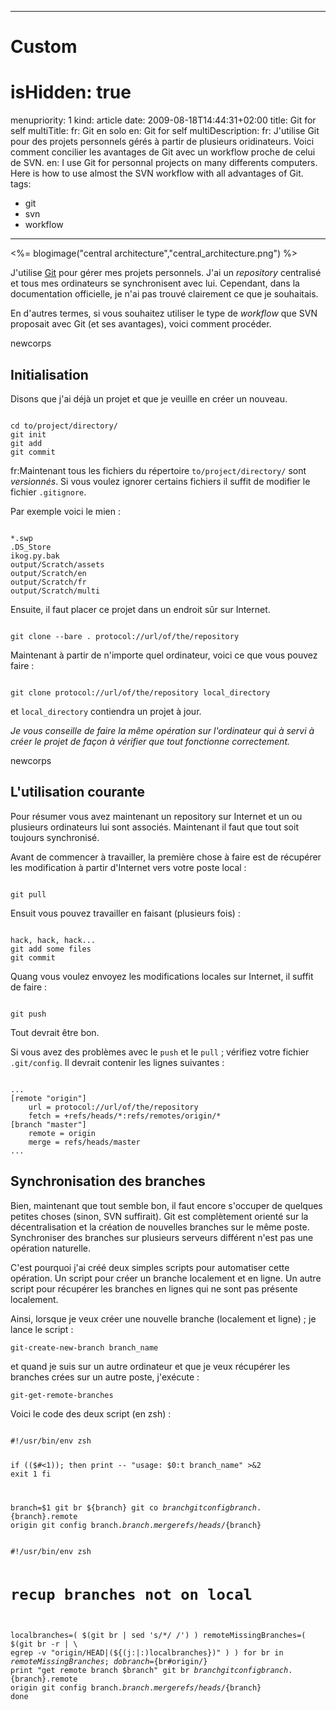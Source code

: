 -----

# Custom 
# isHidden:       true
menupriority:   1
kind:           article
date:           2009-08-18T14:44:31+02:00
title: Git for self
multiTitle: 
    fr: Git en solo
    en: Git for self
multiDescription:
    fr: J'utilise Git pour des projets personnels gérés à partir de plusieurs oridinateurs. Voici comment concilier les avantages de Git avec un workflow proche de celui de SVN.
    en: I use Git for personnal projects on many differents computers. Here is how to use almost the SVN workflow with all advantages of Git.
tags:
  - git
  - svn
  - workflow

-----

<%= blogimage("central architecture","central_architecture.png") %>

J'utilise [Git](http://www.git-scm.org/) pour gérer mes projets personnels.
J'ai un *repository* centralisé et tous mes ordinateurs se synchronisent avec lui.
Cependant, dans la documentation officielle, je n'ai pas trouvé clairement ce que je souhaitais.



En d'autres termes, si vous souhaitez utiliser le type de *workflow* que SVN proposait avec Git (et ses avantages), voici comment procéder.

newcorps

## Initialisation

Disons que j'ai déjà un projet et que je veuille en créer un nouveau.


<div>
<code class="zsh">
cd to/project/directory/
git init
git add
git commit
</code>
</div>


fr:Maintenant tous les fichiers du répertoire <code>to/project/directory/</code> sont *versionnés*. Si vous voulez ignorer certains fichiers il suffit de modifier le fichier <code>.gitignore</code>.


Par exemple voici le mien : 
<div>
<code class="zsh">
*.swp
.DS_Store
ikog.py.bak
output/Scratch/assets
output/Scratch/en
output/Scratch/fr
output/Scratch/multi
</code>
</div>


Ensuite, il faut placer ce projet dans un endroit sûr sur Internet.

<div>
<code class="zsh">
git clone --bare . protocol://url/of/the/repository
</code>
</div>


Maintenant à partir de n'importe quel ordinateur, voici ce que vous pouvez faire : 

<div>
<code class="zsh">
git clone protocol://url/of/the/repository local_directory
</code>
</div>


et <code>local_directory</code> contiendra un projet à jour.

<div class="encadre"><em>

Je vous conseille de faire la même opération sur l'ordinateur qui à servi à créer le projet de façon à vérifier que tout fonctionne correctement.
</em>
</div>

newcorps

## L'utilisation courante


Pour résumer vous avez maintenant un repository sur Internet et un ou plusieurs ordinateurs lui sont associés. Maintenant il faut que tout soit toujours synchronisé.



Avant de commencer à travailler, la première chose à faire est de récupérer les modification à partir d'Internet vers votre poste local : 

<div>
<code class="zsh">
git pull
</code>
</div>


Ensuit vous pouvez travailler en faisant (plusieurs fois) : 

<div>
<code class="zsh">
hack, hack, hack...
git add some files
git commit
</code>
</div>



Quang vous voulez envoyez les modifications locales sur Internet, il suffit de faire :


<div>
<code class="zsh">
git push
</code>
</div>


Tout devrait être bon.



Si vous avez des problèmes avec le <code>push</code> et le <code>pull</code> ; vérifiez votre fichier <code>.git/config</code>. Il devrait contenir les lignes suivantes :


<div>
<code class="zsh">
...
[remote "origin"]
	url = protocol://url/of/the/repository
	fetch = +refs/heads/*:refs/remotes/origin/*
[branch "master"]
	remote = origin
	merge = refs/heads/master
...
</code>
</div>

## Synchronisation des branches



Bien, maintenant que tout semble bon, il faut encore s'occuper de quelques petites choses (sinon, SVN suffirait).
Git est complètement orienté sur la décentralisation et la création de nouvelles branches sur le même poste. Synchroniser des branches sur plusieurs serveurs différent n'est pas une opération naturelle.



C'est pourquoi j'ai créé deux simples scripts pour automatiser cette opération. Un script pour créer un branche localement et en ligne. Un autre script pour récupérer les branches en lignes qui ne sont pas présente localement.


Ainsi, lorsque je veux créer une nouvelle branche (localement et ligne) ; je lance le script :


<code class="zsh">git-create-new-branch branch_name</code>



et quand je suis sur un autre ordinateur et que je veux récupérer les branches crées sur un autre poste, j'exécute :


<code class="zsh">git-get-remote-branches</code>


Voici le code des deux script (en zsh) : 

<div>
<code class="zsh" file="git-create-new-branch">
#!/usr/bin/env zsh

if (($#<1)); then
    print -- "usage: $0:t branch_name" >&2
    exit 1
fi

branch=$1
git br ${branch}
git co ${branch}
git config branch.${branch}.remote origin
git config branch.${branch}.merge refs/heads/${branch}
</code>
</div>

<div>
<code class="zsh" file="git-get-remote-branches">
#!/usr/bin/env zsh

# recup branches not on local
localbranches=( $(git br | sed 's/\*/ /') )
remoteMissingBranches=( $(git br -r | \
    egrep -v "origin/HEAD|(${(j:|:)localbranches})" ) )
for br in $remoteMissingBranches; do
  branch=${br#origin/}
  print "get remote branch $branch"
  git br ${branch}
  git config branch.${branch}.remote origin
  git config branch.${branch}.merge refs/heads/${branch}
done
</code>
</div>
